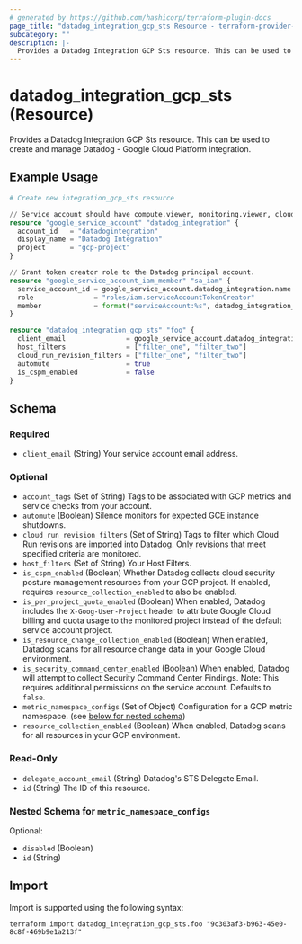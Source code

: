 ```yaml
---
# generated by https://github.com/hashicorp/terraform-plugin-docs
page_title: "datadog_integration_gcp_sts Resource - terraform-provider-datadog"
subcategory: ""
description: |-
  Provides a Datadog Integration GCP Sts resource. This can be used to create and manage Datadog - Google Cloud Platform integration.
---
```


# datadog_integration_gcp_sts (Resource)

Provides a Datadog Integration GCP Sts resource. This can be used to create and manage Datadog - Google Cloud Platform integration.

## Example Usage

```terraform
# Create new integration_gcp_sts resource

// Service account should have compute.viewer, monitoring.viewer, cloudasset.viewer, and browser roles (the browser role is only required in the default project of the service account).
resource "google_service_account" "datadog_integration" {
  account_id   = "datadogintegration"
  display_name = "Datadog Integration"
  project      = "gcp-project"
}

// Grant token creator role to the Datadog principal account.
resource "google_service_account_iam_member" "sa_iam" {
  service_account_id = google_service_account.datadog_integration.name
  role               = "roles/iam.serviceAccountTokenCreator"
  member             = format("serviceAccount:%s", datadog_integration_gcp_sts.foo.delegate_account_email)
}

resource "datadog_integration_gcp_sts" "foo" {
  client_email               = google_service_account.datadog_integration.email
  host_filters               = ["filter_one", "filter_two"]
  cloud_run_revision_filters = ["filter_one", "filter_two"]
  automute                   = true
  is_cspm_enabled            = false
}
```

<!-- schema generated by tfplugindocs -->
## Schema

### Required

- `client_email` (String) Your service account email address.

### Optional

- `account_tags` (Set of String) Tags to be associated with GCP metrics and service checks from your account.
- `automute` (Boolean) Silence monitors for expected GCE instance shutdowns.
- `cloud_run_revision_filters` (Set of String) Tags to filter which Cloud Run revisions are imported into Datadog. Only revisions that meet specified criteria are monitored.
- `host_filters` (Set of String) Your Host Filters.
- `is_cspm_enabled` (Boolean) Whether Datadog collects cloud security posture management resources from your GCP project. If enabled, requires `resource_collection_enabled` to also be enabled.
- `is_per_project_quota_enabled` (Boolean) When enabled, Datadog includes the `X-Goog-User-Project` header to attribute Google Cloud billing and quota usage to the monitored project instead of the default service account project.
- `is_resource_change_collection_enabled` (Boolean) When enabled, Datadog scans for all resource change data in your Google Cloud environment.
- `is_security_command_center_enabled` (Boolean) When enabled, Datadog will attempt to collect Security Command Center Findings. Note: This requires additional permissions on the service account. Defaults to `false`.
- `metric_namespace_configs` (Set of Object) Configuration for a GCP metric namespace. (see [below for nested schema](#nestedatt--metric_namespace_configs))
- `resource_collection_enabled` (Boolean) When enabled, Datadog scans for all resources in your GCP environment.

### Read-Only

- `delegate_account_email` (String) Datadog's STS Delegate Email.
- `id` (String) The ID of this resource.

<a id="nestedatt--metric_namespace_configs"></a>
### Nested Schema for `metric_namespace_configs`

Optional:

- `disabled` (Boolean)
- `id` (String)

## Import

Import is supported using the following syntax:

```shell
terraform import datadog_integration_gcp_sts.foo "9c303af3-b963-45e0-8c8f-469b9e1a213f"
```
